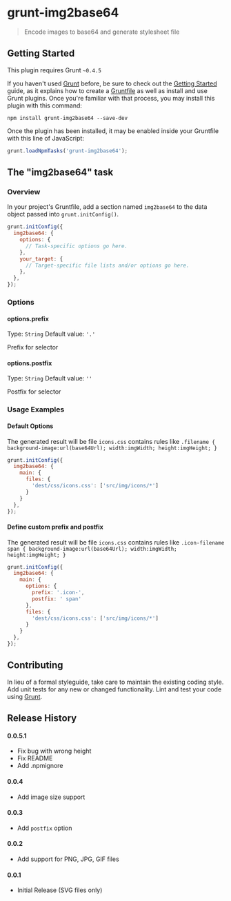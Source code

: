 # grunt-img2base64

> Encode images to base64 and generate stylesheet file  

## Getting Started
This plugin requires Grunt `~0.4.5`

If you haven't used [Grunt](http://gruntjs.com/) before, be sure to check out the [Getting Started](http://gruntjs.com/getting-started) guide, as it explains how to create a [Gruntfile](http://gruntjs.com/sample-gruntfile) as well as install and use Grunt plugins. Once you're familiar with that process, you may install this plugin with this command:

```shell
npm install grunt-img2base64 --save-dev
```

Once the plugin has been installed, it may be enabled inside your Gruntfile with this line of JavaScript:

```js
grunt.loadNpmTasks('grunt-img2base64');
```

## The "img2base64" task

### Overview
In your project's Gruntfile, add a section named `img2base64` to the data object passed into `grunt.initConfig()`.

```js
grunt.initConfig({
  img2base64: {
    options: {
      // Task-specific options go here.
    },
    your_target: {
      // Target-specific file lists and/or options go here.
    },
  },
});
```

### Options

#### options.prefix
Type: `String`
Default value: `'.'`

Prefix for selector

#### options.postfix
Type: `String`
Default value: `''`

Postfix for selector


### Usage Examples

#### Default Options
The generated result will be file `icons.css` 
contains rules like `.filename { background-image:url(base64Url); width:imgWidth; height:imgHeight; }`

```js
grunt.initConfig({
  img2base64: {
    main: {
      files: {
        'dest/css/icons.css': ['src/img/icons/*']
      }
    }
  },
});
```

#### Define custom prefix and postfix
The generated result will be file `icons.css` 
contains rules like `.icon-filename span { background-image:url(base64Url); width:imgWidth; height:imgHeight; }`

```js
grunt.initConfig({
  img2base64: {
    main: {
      options: {
        prefix: '.icon-',
        postfix: ' span'
      },
      files: {
        'dest/css/icons.css': ['src/img/icons/*']
      }
    }
  },
});
```

## Contributing
In lieu of a formal styleguide, take care to maintain the existing coding style. Add unit tests for any new or changed functionality. Lint and test your code using [Grunt](http://gruntjs.com/).

## Release History

#### 0.0.5.1
  * Fix bug with wrong height
  * Fix README
  * Add .npmignore

#### 0.0.4
  * Add image size support 

#### 0.0.3
  * Add `postfix` option 

#### 0.0.2
  * Add support for PNG, JPG, GIF files 

#### 0.0.1
  * Initial Release (SVG files only)
